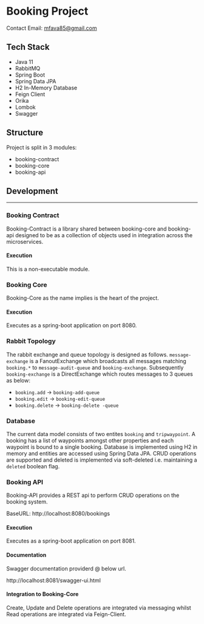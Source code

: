 # Booking Project

Contact Email: mfava85@gmail.com

## Tech Stack

- Java 11
- RabbitMQ
- Spring Boot
- Spring Data JPA
- H2 In-Memory Database
- Feign Client
- Orika
- Lombok
- Swagger

## Structure

Project is split in 3 modules:

- booking-contract
- booking-core
- booking-api


## Development
________________________________________________________________________________

### Booking Contract

Booking-Contract is a library shared between booking-core and booking-api designed to be as a collection of objects used in integration across the microservices.

#### Execution

This is a non-executable module.

### Booking Core

Booking-Core as the name implies is the heart of the project. 

#### Execution

Executes as a spring-boot application on port 8080.

### Rabbit Topology
The rabbit exchange and queue topology is designed as follows. 
`message-exchange` is a FanoutExchange which broadcasts all messages matching `booking.*` to `message-audit-queue` and `booking-exchange`.
Subsequently `booking-exchange` is a DirectExchange which routes messages to 3 queues as below:

- `booking.add`  -> `booking-add-queue`
- `booking.edit`  -> `booking-edit-queue`
- `booking.delete`  -> `booking-delete -queue`

### Database
The current data model consists of two entites `booking` and `tripwaypoint`. A booking has a list of waypoints amongst other properties and each waypoint is bound to a single booking.
Database is implemented using H2 in memory and entities are accessed using Spring Data JPA. CRUD operations are supported and deleted is implemented via soft-deleted i.e. maintaining a `deleted` boolean flag.



### Booking API

Booking-API provides a REST api to perform CRUD operations on the booking system.

BaseURL: http://localhost:8080/bookings

#### Execution

Executes as a spring-boot application on port 8081.

#### Documentation

Swagger documentation providerd @ below url.

http://localhost:8081/swagger-ui.html 

#### Integration to Booking-Core

Create, Update and Delete operations are integrated via messaging whilst Read operations are integrated via Feign-Client.